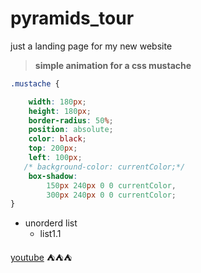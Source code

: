 # pyramids_tour
just a landing page for my new website
> **simple animation for a css mustache**
```css
.mustache {

    width: 180px;
    height: 180px;
    border-radius: 50%;
    position: absolute;
    color: black;
    top: 200px;
    left: 100px;
   /* background-color: currentColor;*/
    box-shadow: 
        150px 240px 0 0 currentColor,
        300px 240px 0 0 currentColor;
}
```
* unorderd list
  * list1.1
  
[youtube](https://www.youtube.com "Youtube")
:tent::tent::tent:
